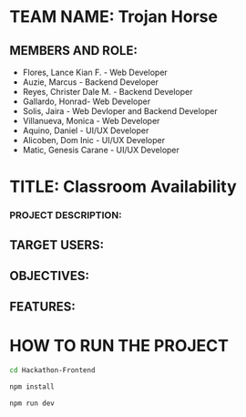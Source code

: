 # TEAM NAME: Trojan Horse

## MEMBERS AND ROLE:
  * Flores, Lance Kian F. - Web Developer
  * Auzie, Marcus - Backend Developer
  * Reyes, Christer Dale M. - Backend Developer
  * Gallardo, Honrad- Web Developer
  * Solis, Jaira - Web Devloper and Backend Developer
  * Villanueva, Monica - Web Developer
  * Aquino, Daniel - UI/UX Developer
  * Alicoben, Dom Inic - UI/UX Developer
  * Matic, Genesis Carane - UI/UX Developer

# TITLE: Classroom Availability
### PROJECT DESCRIPTION:

## TARGET USERS:

## OBJECTIVES:

## FEATURES:

# HOW TO RUN THE PROJECT
```bash
cd Hackathon-Frontend
```
```bash
npm install
```
```bash
npm run dev
```
